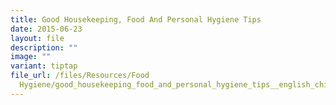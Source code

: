 ```yaml
---
title: Good Housekeeping, Food And Personal Hygiene Tips
date: 2015-06-23
layout: file
description: ""
image: ""
variant: tiptap
file_url: /files/Resources/Food
  Hygiene/good_housekeeping_food_and_personal_hygiene_tips__english_chinese_.pdf
---
```

